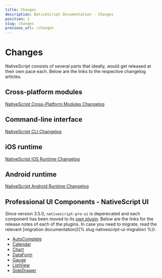 ```yaml
---
title: Changes
description: NativeScript Documentation - Changes
position: 1
slug: changes
previous_url: /changes
---
```



# Changes

NativeScript consists of several parts that ideally, would get released at their own pace each. Below are the links to the respective changelog articles.

## Cross-platform modules
[NativeScript Cross-Platform Modules Changelog](https://github.com/NativeScript/NativeScript/releases)

## Command-line interface
[NativeScript CLI Changelog](https://github.com/NativeScript/nativescript-cli/releases)

## iOS runtime
[NativeScript iOS Runtime Changelog](https://github.com/NativeScript/ios-runtime/releases)

## Android runtime
[NativeScript Android Runtime Changelog](https://github.com/NativeScript/android-runtime/releases)

## Professional UI Components - NativeScript UI
Since version 3.5.0, `nativescript-pro-ui` is deperecated and each component has been moved to its [own plugin](https://www.nativescript.org/blog/professional-components-from-nativescript-ui-the-big-breakup). Below are the links for the release notes of each of the plugins. In case you need to migrate, read the relevant [migration documentation]({% slug nativescript-ui-migration %}).

-  [AutoComplete](https://github.com/telerik/nativescript-ui-feedback/blob/master/releases/autocomplete.md)
-  [Calendar](https://github.com/telerik/nativescript-ui-feedback/blob/master/releases/calendar.md)
-  [Chart](https://github.com/telerik/nativescript-ui-feedback/blob/master/releases/chart.md)
-  [DataForm](https://github.com/telerik/nativescript-ui-feedback/blob/master/releases/dataform.md)
-  [Gauge](https://github.com/telerik/nativescript-ui-feedback/blob/master/releases/gauge.md)
-  [ListView](https://github.com/telerik/nativescript-ui-feedback/blob/master/releases/listview.md)
-  [SideDrawer](https://github.com/telerik/nativescript-ui-feedback/blob/master/releases/sidedrawer.md)
